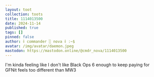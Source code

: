 ```yaml
---
layout: toot
collection: toots
title: 1114013500
date: 2024-11-14
published: true
tags: []
pinned: false
author: ⸸ commander ░ nova ⸸ :~$
avatar: /img/avatar/daemon.jpeg
mastodon: https://mastodon.online/@cmdr_nova/1114013500
---
```


I'm kinda feeling like I don't like Black Ops 6 enough to keep paying for GFNit feels too different than MW3
